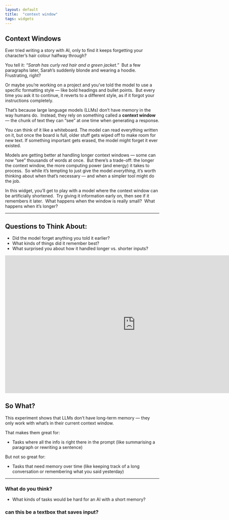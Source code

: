 ```yaml
---
layout: default
title:  "context window"
tags: widgets
---
```

## Context Windows

Ever tried writing a story with AI, only to find it keeps forgetting your character’s hair colour halfway through?

You tell it: *“Sarah has curly red hair and a green jacket.”*  
But a few paragraphs later, Sarah’s suddenly blonde and wearing a hoodie.  
Frustrating, right?

Or maybe you’re working on a project and you’ve told the model to use a specific formatting style — like bold headings and bullet points.  
But every time you ask it to continue, it reverts to a different style, as if it forgot your instructions completely.

That’s because large language models (LLMs) don’t have memory in the way humans do.  
Instead, they rely on something called a **context window** — the chunk of text they can “see” at one time when generating a response.

You can think of it like a whiteboard. The model can read everything written on it, but once the board is full, older stuff gets wiped off to make room for new text. If something important gets erased, the model might forget it ever existed.

Models are getting better at handling longer context windows — some can now “see” thousands of words at once.  
But there’s a trade-off: the longer the context window, the more computing power (and energy) it takes to process.  
So while it’s tempting to just give the model *everything*, it’s worth thinking about when that’s necessary — and when a simpler tool might do the job.

In this widget, you’ll get to play with a model where the context window can be artificially shortened.  
Try giving it information early on, then see if it remembers it later.  
What happens when the window is really small?  
What happens when it’s longer?

---

## Questions to Think About:
- Did the model forget anything you told it earlier?
- What kinds of things did it remember best?
- What surprised you about how it handled longer vs. shorter inputs?

<iframe
	src="https://willsh1997-context-window-poc.hf.space"
	frameborder="0"
	width="850"
	height="450"
></iframe>

## So What?

This experiment shows that LLMs don’t have long-term memory — they only work with what’s in their current context window.

That makes them great for:
- Tasks where all the info is right there in the prompt (like summarising a paragraph or rewriting a sentence)

But not so great for:
- Tasks that need memory over time (like keeping track of a long conversation or remembering what you said yesterday)

---

### What do you think?
- What kinds of tasks would be hard for an AI with a short memory?

### can this be a textbox that saves input? 
